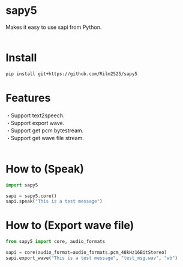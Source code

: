 # sapy5
Makes it easy to use sapi from Python.<br>
<br>
# Install
```sh
pip install git+https://github.com/Rilm2525/sapy5
```
# Features
・Support text2speech.<br>
・Support export wave.<br>
・Support get pcm bytestream.<br>
・Support get wave file stream.<br>
<br>
# How to (Speak)
```Python
import sapy5

sapi = sapy5.core()
sapi.speak("This is a test message")
```
# How to (Export wave file)
```Python
from sapy5 import core, audio_formats

sapi = core(audio_format=audio_formats.pcm_48kHz16BitStereo)
sapi.export_wave("This is a test message", "test_msg.wav", "wb")
```
